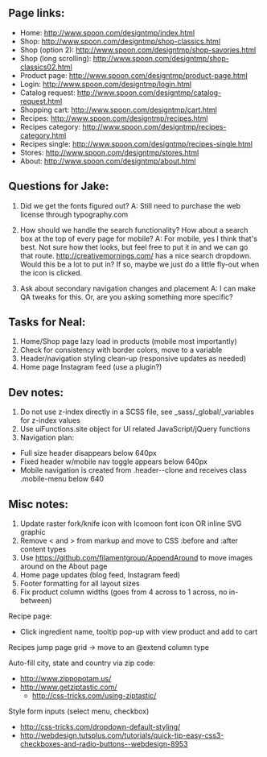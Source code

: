 Page links:
-----------

 - Home: http://www.spoon.com/designtmp/index.html
 - Shop: http://www.spoon.com/designtmp/shop-classics.html
 - Shop (option 2): http://www.spoon.com/designtmp/shop-savories.html
 - Shop (long scrolling): http://www.spoon.com/designtmp/shop-classics02.html
 - Product page: http://www.spoon.com/designtmp/product-page.html
 - Login: http://www.spoon.com/designtmp/login.html
 - Catalog request: http://www.spoon.com/designtmp/catalog-request.html
 - Shopping cart: http://www.spoon.com/designtmp/cart.html
 - Recipes: http://www.spoon.com/designtmp/recipes.html
 - Recipes category: http://www.spoon.com/designtmp/recipes-category.html
 - Recipes single: http://www.spoon.com/designtmp/recipes-single.html
 - Stores: http://www.spoon.com/designtmp/stores.html
 - About: http://www.spoon.com/designtmp/about.html


Questions for Jake:
-------------------

1. Did we get the fonts figured out?
A: Still need to purchase the web license through typography.com

2. How should we handle the search functionality? How about a search box at the top of every page for mobile?
A: For mobile, yes I think that's best. Not sure how thet looks, but feel free to put it in and we can go that route. http://creativemornings.com/ has a nice search dropdown. Would this be a lot to put in? If so, maybe we just do a little fly-out when the icon is clicked.

3. Ask about secondary navigation changes and placement
A: I can make QA tweaks for this. Or, are you asking something more specific?


Tasks for Neal:
---------------

1. Home/Shop page lazy load in products (mobile most importantly)
2. Check for consistency with border colors, move to a variable
3. Header/navigation styling clean-up (responsive updates as needed)
4. Home page Instagram feed (use a plugin?)


Dev notes:
----------

1. Do not use z-index directly in a SCSS file, see _sass/_global/_variables for z-index values
2. Use uiFunctions.site object for UI related JavaScript/jQuery functions
3. Navigation plan:
 - Full size header disappears below 640px
 - Fixed header w/mobile nav toggle appears below 640px
 - Mobile navigation is created from .header--clone and receives class .mobile-menu below 640


 Misc notes:
-----------

1. Update raster fork/knife icon with Icomoon font icon OR inline SVG graphic
2. Remove < and > from markup and move to CSS :before and :after content types
3. Use https://github.com/filamentgroup/AppendAround to move images around on the About page
4. Home page updates (blog feed, Instagram feed)
5. Footer formatting for all layout sizes
6. Fix product column widths (goes from 4 across to 1 across, no in-between)

Recipe page:
 - Click ingredient name, tooltip pop-up with view product and add to cart

Recipes jump page grid -> move to an @extend column type

Auto-fill city, state and country via zip code:
 - http://www.zippopotam.us/
 - http://www.getziptastic.com/
 	- http://css-tricks.com/using-ziptastic/

Style form inputs (select menu, checkbox)
 - http://css-tricks.com/dropdown-default-styling/
 - http://webdesign.tutsplus.com/tutorials/quick-tip-easy-css3-checkboxes-and-radio-buttons--webdesign-8953
